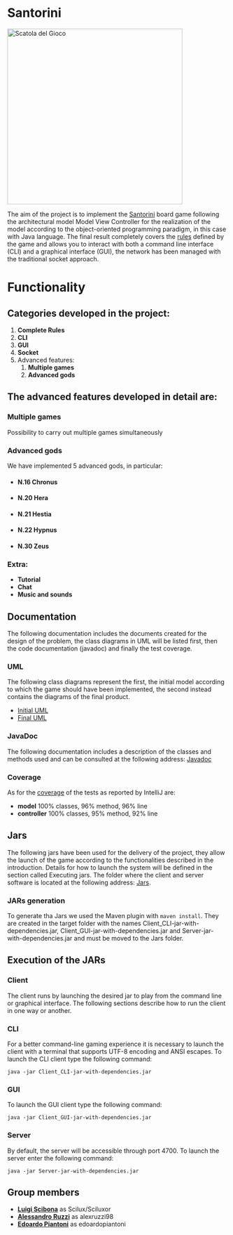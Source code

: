 # Santorini
<img src="https://github.com/Sciluxor/ing-sw-2020-Scibona-Ruzzi-Piantoni/blob/master/wiki-assets/gamebox.png" width="400" alt="Scatola del Gioco" align="center" /></a>


The aim of the project is to implement the [Santorini](http://www.craniocreations.it/prodotto/santorini/) board game following the architectural model Model View Controller for the realization of the model according to the object-oriented programming paradigm, in this case with Java language. The final result completely covers the [rules](https://github.com/Sciluxor/ing-sw-2020-Scibona-Ruzzi-Piantoni/blob/master/wiki-assets/santorini_rules_en.pdf) defined by the game and allows you to interact with both a command line interface (CLI) and a graphical interface (GUI), the network has been managed with the traditional socket approach.

# Functionality

## Categories developed in the project:
1) **Complete Rules**
2) **CLI**
3) **GUI**
4) **Socket**
5) Advanced features:
    1) **Multiple games**
    2) **Advanced gods**

## The advanced features developed in detail are:

### Multiple games
Possibility to carry out multiple games simultaneously

### Advanced gods
We have implemented 5 advanced gods, in particular:
- #### N.16 Chronus
- #### N.20 Hera
- #### N.21 Hestia
- #### N.22 Hypnus
- #### N.30 Zeus

### Extra:
- **Tutorial**
- **Chat**
- **Music and sounds**

## Documentation
The following documentation includes the documents created for the design of the problem, the class diagrams in UML will be listed first, then the code documentation (javadoc) and finally the test coverage.

### UML
The following class diagrams represent the first, the initial model according to which the game should have been implemented, the second instead contains the diagrams of the final product.
- [Initial UML](https://github.com/Sciluxor/ing-sw-2020-Scibona-Ruzzi-Piantoni/blob/master/Deliverables/UML/Initial%20UML.jpg)
- [Final UML](https://github.com/Sciluxor/ing-sw-2020-Scibona-Ruzzi-Piantoni/tree/master/Deliverables/UML/Final%20UML)

### JavaDoc
The following documentation includes a description of the classes and methods used and can be consulted at the following address: [Javadoc](https://github.com/Sciluxor/ing-sw-2020-Scibona-Ruzzi-Piantoni/blob/master/Deliverables/JavaDoc/index.html)

### Coverage
As for the [coverage](https://github.com/Sciluxor/ing-sw-2020-Scibona-Ruzzi-Piantoni/blob/master/Deliverables/Coverage%20Report/index.html) of the tests as reported by IntelliJ are:
- __model__ 100% classes, 96% method, 96% line
- __controller__ 100% classes, 95% method, 92% line

## Jars
The following jars have been used for the delivery of the project, they allow the launch of the game according to the functionalities described in the introduction. Details for how to launch the system will be defined in the section called Executing jars. The folder where the client and server software is located at the following address: [Jars](https://github.com/Sciluxor/ing-sw-2020-Scibona-Ruzzi-Piantoni/tree/master/Deliverables/Jars).

### JARs generation
To generate tha Jars we used the Maven plugin with  ```
                                                    maven install
                                                    ```. 
They are created in the target folder with the names Client_CLI-jar-with-dependencies.jar, Client_GUI-jar-with-dependencies.jar and Server-jar-with-dependencies.jar and must be moved to the Jars folder.


## Execution of the JARs
### Client
The client runs by launching the desired jar to play from the command line or graphical interface. The following sections describe how to run the client in one way or another.

### CLI
For a better command-line gaming experience it is necessary to launch the client with a terminal that supports UTF-8 encoding and ANSI escapes. To launch the CLI client type the following command:
```
java -jar Client_CLI-jar-with-dependencies.jar
```

### GUI
To launch the GUI client type the following command:
```
java -jar Client_GUI-jar-with-dependencies.jar
```

### Server
By default, the server will be accessible through port 4700. To launch the server enter the following command:
```
java -jar Server-jar-with-dependencies.jar
```

## Group members
- [__Luigi Scibona__](https://github.com/Sciluxor) as Scilux/Sciluxor
- [__Alessandro Ruzzi__](https://github.com/alexruzzi98) as alexruzzi98
- [__Edoardo Piantoni__](https://github.com/edoardopiantoni) as edoardopiantoni